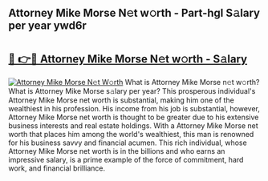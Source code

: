 ## Attorney Mike Morse N𝚎t w𝚘rth - Part-hgl S𝚊lary per year ywd6r

# <h2><a href="http://gc4pc0p.nevu.top/?p=Attorney+Mike+Morse">🔗 👉🔴 Attorney Mike Morse N𝚎t w𝚘rth - S𝚊lary</a></h2>

[![Attorney Mike Morse N𝚎t W𝚘rth](https://i.imgur.com/Oavwk0R.jpeg)](http://gc4pc0p.nevu.top/?p=Attorney+Mike+Morse)
What is Attorney Mike Morse n𝚎t w𝚘rth? What is Attorney Mike Morse s𝚊lary per year?
This prosperous individual's Attorney Mike Morse net worth is substantial, making him one of the wealthiest in his profession. His income from his job is substantial, however, Attorney Mike Morse net worth is thought to be greater due to his extensive business interests and real estate holdings. With a Attorney Mike Morse net worth that places him among the world's wealthiest, this man is renowned for his business savvy and financial acumen. This rich individual, whose Attorney Mike Morse net worth is in the billions and who earns an impressive salary, is a prime example of the force of commitment, hard work, and financial brilliance.
